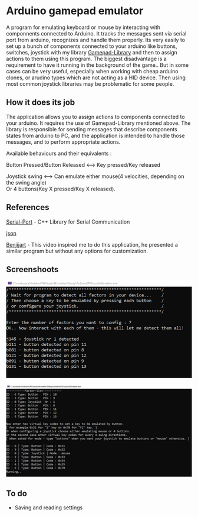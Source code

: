 # Arduino gamepad emulator

A program for emulating keyboard or mouse by interacting with componnents connected to Arduino.
It tracks the messages sent via serial port from arduino, recognizes and handle them properly.
Its very easily to set up a bunch of components connected to your arduino like buttons, switches, joystick
with my library [Gamepad-Library](https://github.com/09pawel0898/arduino-gamepad-lib "Gamepad-Library") and then to assign actions to them using this program.
The biggest disadvantage is a requirement to have it running in the background of the game..
But in some cases can be very useful, especially when working with cheap arduino clones, or arudino types
which are not acting as a HID device. Then using most common joystick libraries may be problematic for 
some people. 

## How it does its job

The application allows you to assign actions to components connected to your arduino.
It requires the use of Gamepad-Library mentioned above. The library is responsible for sending messages
that describe components states from arduino to PC, and the application is intended to handle those messages, and to perform
appropriate actions. 

Available behaviours and their equivalents :

Button Pressed/Button Released <--> Key pressed/Key released

Joystick swing <--> Can emulate either mouse(4 velocities, depending on the swing angle)                  
Or 4 buttons(Key X pressed/Key X released).

## References

  [Serial-Port](https://github.com/manashmandal/SerialPort "Serial-Port")  - C++ Library for Serial Communication
  
  [json](https://github.com/nlohmann/json "json")
  
  [Benjijart](https://www.youtube.com/watch?v=EkzCk_oesJk "Benjijart") - This video inspired me to do this application, 
  he presented a similar program but without any options for customization.
  
## Screenshoots

![ScreenShot](screenshots/scr2.png)

![ScreenShot](screenshots/scr1.jpg)

## To do
* Saving and reading settings
